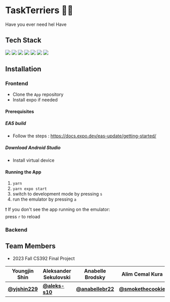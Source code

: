 # TaskTerriers 🐕‍🦺

Have you ever need hel
Have 

## Tech Stack

<img src="https://img.shields.io/badge/reactnative-61DAFB?style=for-the-badge&logo=react&logoColor=white"> <img src="https://img.shields.io/badge/C%23-512BD4?style=for-the-badge&logo=c%23&logoColor=white"> <img src="https://img.shields.io/badge/NancyFX-000000?style=for-the-badge&logoColor=white"> <img src="https://img.shields.io/badge/typescript-3178C6?style=for-the-badge&logo=typescript&logoColor=white"> <img src="https://img.shields.io/badge/.NET-512BD4?style=for-the-badge&logo=dotNet&logoColor=white"> <img src="https://img.shields.io/badge/prettier-F7B93E?style=for-the-badge&logo=prettier&logoColor=black">
<img src="https://img.shields.io/badge/firebase-FFCA28?style=for-the-badge&logo=firebase&logoColor=black">

## Installation

### Frontend
  - Clone the ```App``` repository
  - Install expo if needed

  #### Prerequisites
    
  ##### EAS build
  - Follow the steps : https://docs.expo.dev/eas-update/getting-started/
  ##### Download Android Studio
  - Install virtual device

  #### Running the App
  1. ```yarn```
  2.  ```yarn expo start```
  3.   switch to development mode by pressing ```s```
  4.   run the emulator by pressing ```a```

  ❗ If you don't see the app running on the emulator: <br>
    press ```r``` to reload

### Backend


## Team Members
- 2023 Fall CS392 Final Project

|Youngjin Shin|Aleksander Sekulovski|Anabelle Brodsky|Alim Cemal Kura|Olivia Provonsil|
|---|---|---|---|---|
|[**@yjshin229**](https://github.com/yjshin229)|[**@aleks-s10**](https://github.com/aleks-s10)|[**@anabellebr22**](https://github.com/anabellebr22)|[**@smokethecookie**](https://github.com/smokethecookie)|[**@oliviaprovonsil**](https://github.com/oliviaprovonsil)|


